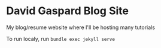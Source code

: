 # David Gaspard Blog Site

My blog/resume website where I'll be hosting many tutorials

To run localy, run `bundle exec jekyll serve`